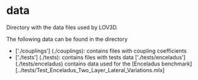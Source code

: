 # data

Directory with the data files used by LOV3D.

The following data can be found in the directory 

- ['./couplings'] (./couplings): contains files with coupling coefficients
- ['./tests'] (./tests): contains files with tests data
	['./tests/enceladus'] (./tests/enceladus) contains data used for the [Enceladus benchmark][../tests/Test_Enceladus_Two_Layer_Lateral_Variations.mlx]









